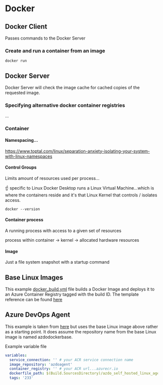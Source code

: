 # Docker

## Docker Client
Passes commands to the Docker Server

### Create and run a container from an image
```shell
docker run 
```




## Docker Server

Docker Server will check the image cache for cached copies of the requested image.

### Specifying alternative docker container registries

...

### Container
#### Namespacing...
https://www.toptal.com/linux/separation-anxiety-isolating-your-system-with-linux-namespaces

#### Control Groups
Limits amount of resources used per process...

:point_up: specific to Linux
Docker Desktop runs a Linux Virtual Machine...which is where the containers reside and it's that Linux Kernel that controls / isolates access.

```shell
docker --version
```

#### Container process
A running process with access to a given set of resources

process within container -> kernel -> allocated hardware resources

#### Image
Just a file system snapshot with a startup command

## Base Linux Images

This example [docker_build.yml](https://raw.githubusercontent.com/heathen1878/Docker/master/base_linux_image/docker_build.yml) file builds a Docker Image and deploys it to an Azure Container Registry tagged with the build ID. The template reference can be found [here](https://raw.githubusercontent.com/heathen1878/azdo_pipelines/main/docker_build/docker_build.yml)

## Azure DevOps Agent

This example is taken from [here](https://learn.microsoft.com/en-us/azure/devops/pipelines/agents/docker?view=azure-devops#linux) but uses the base Linux image above rather as a starting point. It does assume the repository name from the base Linux image is named azdodockerbase.

Example variable file
```yaml
variables:
  service_connection: '' # your ACR service connection name
  image_repository: 'azdoagent'
  container_registry: '' # your ACR url...azurecr.io
  dockerfile_path: $(Build.SourcesDirectory)/azdo_self_hosted_linux_agent/Dockerfile
  tags: '233'
```